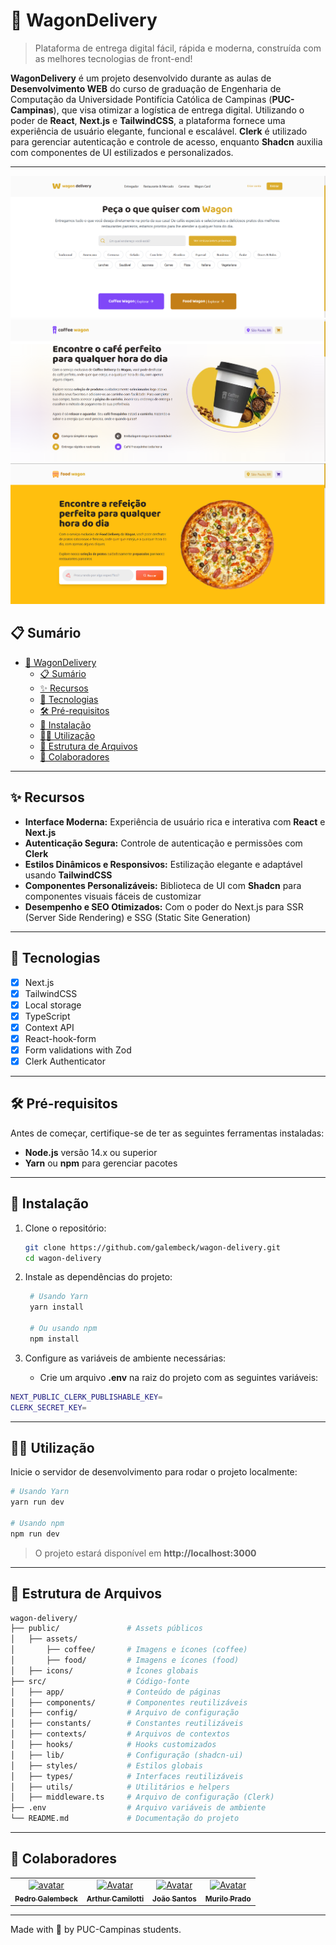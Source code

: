 # 🚚 WagonDelivery

> Plataforma de entrega digital fácil, rápida e moderna, construída com as melhores tecnologias de front-end!

**WagonDelivery** é um projeto desenvolvido durante as aulas de **Desenvolvimento WEB** do curso de graduação de Engenharia de Computação da Universidade Pontifícia Católica de Campinas (**PUC-Campinas**), que visa otimizar a logística de entrega digital. Utilizando o poder de **React**, **Next.js** e **TailwindCSS**, a plataforma fornece uma experiência de usuário elegante, funcional e escalável. **Clerk** é utilizado para gerenciar autenticação e controle de acesso, enquanto **Shadcn** auxilia com componentes de UI estilizados e personalizados.

---

![WagonDevliery](./.github/wagon-delivery.png)
![CoffeeWagon](./.github/coffee-wagon.png)
![FoodWagon](./.github/food-wagon.png)

## 📋 Sumário

- [🚚 WagonDelivery](#-wagondelivery)
  - [📋 Sumário](#-sumário)
  - [✨ Recursos](#-recursos)
  - [🧠 Tecnologias](#-tecnologias)
  - [🛠️ Pré-requisitos](#️-pré-requisitos)
  - [🚀 Instalação](#-instalação)
  - [🏃‍♂️ Utilização](#️-utilização)
  - [📂 Estrutura de Arquivos](#-estrutura-de-arquivos)
  - [🤝 Colaboradores](#-colaboradores)

---

## ✨ Recursos

- **Interface Moderna:** Experiência de usuário rica e interativa com **React** e **Next.js**
- **Autenticação Segura:** Controle de autenticação e permissões com **Clerk**
- **Estilos Dinâmicos e Responsivos:** Estilização elegante e adaptável usando **TailwindCSS**
- **Componentes Personalizáveis:** Biblioteca de UI com **Shadcn** para componentes visuais fáceis de customizar
- **Desempenho e SEO Otimizados:** Com o poder do Next.js para SSR (Server Side Rendering) e SSG (Static Site Generation)

---

## 🧠 Tecnologias

- [x] Next.js
- [x] TailwindCSS 
- [x] Local storage
- [x] TypeScript
- [x] Context API
- [x] React-hook-form
- [x] Form validations with Zod
- [x] Clerk Authenticator  

---

## 🛠️ Pré-requisitos

Antes de começar, certifique-se de ter as seguintes ferramentas instaladas:

- **Node.js** versão 14.x ou superior
- **Yarn** ou **npm** para gerenciar pacotes

---

## 🚀 Instalação

1. Clone o repositório:

   ```bash
   git clone https://github.com/galembeck/wagon-delivery.git
   cd wagon-delivery
   ```

2. Instale as dependências do projeto:

   ```bash
    # Usando Yarn
    yarn install

    # Ou usando npm
    npm install
   ```

3. Configure as variáveis de ambiente necessárias:
   - Crie um arquivo **.env** na raiz do projeto com as seguintes variáveis:
  ```bash
  NEXT_PUBLIC_CLERK_PUBLISHABLE_KEY=
  CLERK_SECRET_KEY=
  ```

---

## 🏃‍♂️ Utilização

Inicie o servidor de desenvolvimento para rodar o projeto localmente:

```bash
# Usando Yarn
yarn run dev

# Usando npm
npm run dev
```

> O projeto estará disponível em **http://localhost:3000**

--- 

## 📂 Estrutura de Arquivos

```bash
wagon-delivery/
├── public/               # Assets públicos
│   ├── assets/             
│       ├── coffee/       # Imagens e ícones (coffee)
│       ├── food/         # Imagens e ícones (food)
│   ├── icons/            # Ícones globais
├── src/                  # Código-fonte
│   ├── app/              # Conteúdo de páginas
│   ├── components/       # Componentes reutilizáveis
│   ├── config/           # Arquivo de configuração
│   ├── constants/        # Constantes reutilizáveis
│   ├── contexts/         # Arquivos de contextos
│   ├── hooks/            # Hooks customizados
│   ├── lib/              # Configuração (shadcn-ui)
│   ├── styles/           # Estilos globais
│   ├── types/            # Interfaces reutilizáveis
│   ├── utils/            # Utilitários e helpers
│   ├── middleware.ts     # Arquivo de configuração (Clerk)
├── .env                  # Arquivo variáveis de ambiente
└── README.md             # Documentação do projeto
```

---

## 🤝 Colaboradores

<table>
  <tr>
    <td align="center">
      <a href="https://github.com/galembeck" title="Pedro Galembeck">
        <img src="https://avatars.githubusercontent.com/u/51977156?v=4" width="100px;" alt="avatar"/>
        <br>
        <sub>
          <b>Pedro Galembeck</b>
        </sub>
      </a>
    </td>
    <td align="center">
      <a href="https://github.com/Arduinh0/" title="Arthur Camilotti">
        <img src="https://avatars.githubusercontent.com/u/165936545?v=4" width="100px;" alt="Avatar"/><br>
        <sub>
          <b>Arthur Camilotti</b>
        </sub>
      </a>
    </td>
    <td align="center">
      <a href="https://github.com/Joao-Santos05/" title="João Santos">
        <img src="https://avatars.githubusercontent.com/u/177577844?v=4" width="100px;" alt="Avatar"/><br>
        <sub>
          <b>João Santos</b>
        </sub>
      </a>
    </td>
    <td align="center">
      <a href="" title="Murilo Prado">
        <img src="https://avatars.githubusercontent.com/u/177577844?v=4" width="100px;" alt="Avatar"/><br>
        <sub>
          <b>Murilo Prado</b>
        </sub>
      </a>
    </td>
  </tr>
</table>

---

Made with 💜 by PUC-Campinas students.